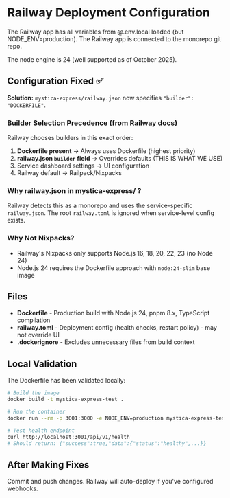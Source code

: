 # Railway Deployment Configuration

The Railway app has all variables from @.env.local loaded (but NODE_ENV=production). The Railway app is connected to the monorepo git repo.

The node engine is 24 (well supported as of October 2025).

## Configuration Fixed ✅

**Solution:** `mystica-express/railway.json` now specifies `"builder": "DOCKERFILE"`.

### Builder Selection Precedence (from Railway docs)

Railway chooses builders in this exact order:
1. **Dockerfile present** → Always uses Dockerfile (highest priority)
2. **railway.json `builder` field** → Overrides defaults (THIS IS WHAT WE USE)
3. Service dashboard settings → UI configuration
4. Railway default → Railpack/Nixpacks

### Why railway.json in mystica-express/ ?

Railway detects this as a monorepo and uses the service-specific `railway.json`. The root `railway.toml` is ignored when service-level config exists.

### Why Not Nixpacks?

- Railway's Nixpacks only supports Node.js 16, 18, 20, 22, 23 (no Node 24)
- Node.js 24 requires the Dockerfile approach with `node:24-slim` base image

## Files

- **Dockerfile** - Production build with Node.js 24, pnpm 8.x, TypeScript compilation
- **railway.toml** - Deployment config (health checks, restart policy) - may not override UI
- **.dockerignore** - Excludes unnecessary files from build context

## Local Validation

The Dockerfile has been validated locally:

```bash
# Build the image
docker build -t mystica-express-test .

# Run the container
docker run --rm -p 3001:3000 -e NODE_ENV=production mystica-express-test

# Test health endpoint
curl http://localhost:3001/api/v1/health
# Should return: {"success":true,"data":{"status":"healthy",...}}
```

## After Making Fixes

Commit and push changes. Railway will auto-deploy if you've configured webhooks.
